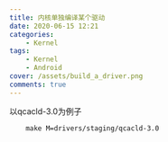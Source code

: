 ```yaml
---
title: 内核单独编译某个驱动
date: 2020-06-15 12:21
categories:
    - Kernel
tags:
    - Kernel
    - Android
cover: /assets/build_a_driver.png
comments: true
---
```


以qcacld-3.0为例子
```
    make M=drivers/staging/qcacld-3.0
```